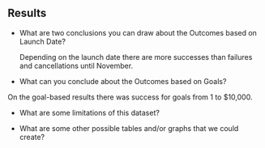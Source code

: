 
## Results

- What are two conclusions you can draw about the Outcomes based on Launch Date?

   Depending on the launch date there are more successes than failures and cancellations until November.

- What can you conclude about the Outcomes based on Goals?

 On the goal-based results there was success for goals from 1 to $10,000.

- What are some limitations of this dataset?

- What are some other possible tables and/or graphs that we could create?
